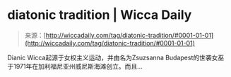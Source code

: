 <!--yml

category: 未分类

date: 2024-06-12 18:25:27

-->

# diatonic tradition | Wicca Daily

> 来源：[http://wiccadaily.com/tag/diatonic-tradition/#0001-01-01](http://wiccadaily.com/tag/diatonic-tradition/#0001-01-01)

Dianic Wicca起源于女权主义运动，并由名为Zsuzsanna Budapest的世袭女巫于1971年在加利福尼亚州威尼斯海滩创立。而且...
